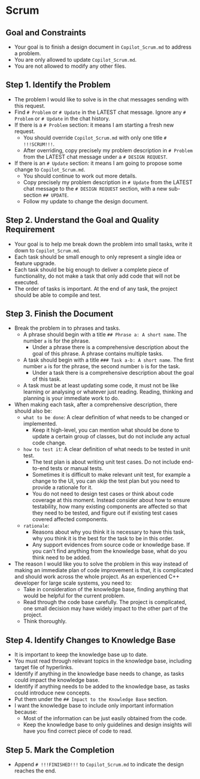 # Scrum

## Goal and Constraints

- Your goal is to finish a design document in `Copilot_Scrum.md` to address a problem.
- You are only allowed to update `Copilot_Scrum.md`.
- You are not allowed to modify any other files.

## Step 1. Identify the Problem

- The problem I would like to solve is in the chat messages sending with this request.
- Find `# Problem` or `# Update` in the LATEST chat message. Ignore any `# Problem` or `# Update` in the chat history.
- If there is a `# Problem` section: it means I am starting a fresh new request.
  - You should override `Copilot_Scrum.md` with only one title `# !!!SCRUM!!!`.
  - After overriding, copy precisely my problem description in `# Problem` from the LATEST chat message under a `# DESIGN REQUEST`.
- If there is an `# Update` section: it means I am going to propose some change to `Copilot_Scrum.md`.
  - You should continue to work out more details.
  - Copy precisely my problem description in `# Update` from the LATEST chat message to the `# DESIGN REQUEST` section, with a new sub-section `## UPDATE`.
  - Follow my update to change the design document.

## Step 2. Understand the Goal and Quality Requirement

- Your goal is to help me break down the problem into small tasks, write it down to `Copilot_Scrum.md`.
- Each task should be small enough to only represent a single idea or feature upgrade.
- Each task should be big enough to deliver a complete piece of functionality, do not make a task that only add code that will not be executed.
- The order of tasks is important. At the end of any task, the project should be able to compile and test.

## Step 3. Finish the Document

- Break the problem in to phrases and tasks.
  - A phrase should begin with a title `## Phrase a: A short name`. The number `a` is for the phrase.
    - Under a phrase there is a comprehensive description about the goal of this phrase. A phrase contains multiple tasks. 
  - A task should begin with a title `### Task a-b: A short name`. The first number `a` is for the phrase, the second number `b` is for the task.
    - Under a task there is a comprehensive description about the goal of this task. 
  - A task must be at least updating some code, it must not be like learning or analysing or whatever just reading. Reading, thinking and planning is your immediate work to do.
- When making each task, after a comprehensive description, there should also be:
  - `what to be done`: A clear definition of what needs to be changed or implemented.
    - Keep it high-level, you can mention what should be done to update a certain group of classes, but do not include any actual code change.
  - `how to test it`: A clear definition of what needs to be tested in unit test.
    - The test plan is about writing unit test cases. Do not include end-to-end tests or manual tests.
    - Sometimes it is difficult to make relevant unit test, for example a change to the UI, you can skip the test plan but you need to provide a rationale for it.
    - You do not need to design test cases or think about code coverage at this moment. Instead consider about how to ensure testability, how many existing components are affected so that they need to be tested, and figure out if existing test cases covered affected components.
  - `rationale`:
    - Reasons about why you think it is necessary to have this task, why you think it is the best for the task to be in this order.
    - Any support evidences from source code or knowledge base. If you can't find anything from the knowledge base, what do you think need to be added.
- The reason I would like you to solve the problem in this way instead of making an immediate plan of code improvement is that, it is complicated and should work across the whole project. As an experienced C++ developer for large scale systems, you need to:
  - Take in consideration of the knowledge base, finding anything that would be helpful for the current problem.
  - Read through the code base carefully. The project is complicated, one small decision may have widely impact to the other part of the project.
  - Think thoroughly.

## Step 4. Identify Changes to Knowledge Base

- It is important to keep the knowledge base up to date.
- You must read through relevant topics in the knowledge base, including target file of hyperlinks.
- Identify if anything in the knowledge base needs to change, as tasks could impact the knowledge base.
- Identify if anything needs to be added to the knowledge base, as tasks could introduce new concepts.
- Put them under the `## Impact to the Knowledge Base` section.
- I want the knowledge base to include only important information because:
  - Most of the information can be just easily obtained from the code.
  - Keep the knowledge base to only guidelines and design insights will have you find correct piece of code to read.

## Step 5. Mark the Completion

- Append `# !!!FINISHED!!!` to `Copilot_Scrum.md` to indicate the design reaches the end.

